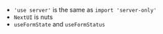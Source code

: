 - `'use server'` is the same as `import 'server-only'`
- `NextUI` is nuts
- `useFormState` and `useFormStatus` 
